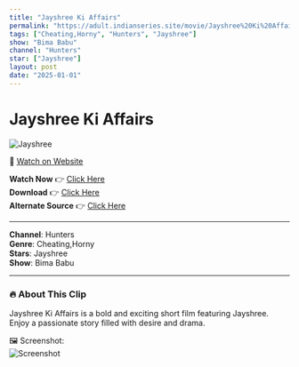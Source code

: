 ```yaml
---
title: "Jayshree Ki Affairs"
permalink: "https://adult.indianseries.site/movie/Jayshree%20Ki%20Affairs"
tags: ["Cheating,Horny", "Hunters", "Jayshree"]
show: "Bima Babu"
channel: "Hunters"
star: ["Jayshree"]
layout: post
date: "2025-01-01"
---
```


# Jayshree Ki Affairs

![Jayshree](https://shorts.desisins.com/wp-content/uploads/2024/07/Bima-Babu-DesiSins.com_.jpg)

🔗 [Watch on Website](https://adult.indianseries.site/movie/Jayshree%20Ki%20Affairs)

**Watch Now** 👉 [Click Here](https://adult.indianseries.site/movie/Jayshree%20Ki%20Affairs)  
**Download** 👉 [Click Here](https://adult.indianseries.site/movie/Jayshree%20Ki%20Affairs)  
**Alternate Source** 👉 [Click Here](https://adult.indianseries.site/movie/Jayshree%20Ki%20Affairs)

---

**Channel**: Hunters  
**Genre**: Cheating,Horny  
**Stars**: Jayshree  
**Show**: Bima Babu

---

### 🔥 About This Clip

Jayshree Ki Affairs is a bold and exciting short film featuring Jayshree. Enjoy a passionate story filled with desire and drama.
 
🖼️ Screenshot:  
![Screenshot](https://shorts.desisins.com/wp-content/uploads/2024/07/Bima-Babu-DesiSins.com_.jpg)
